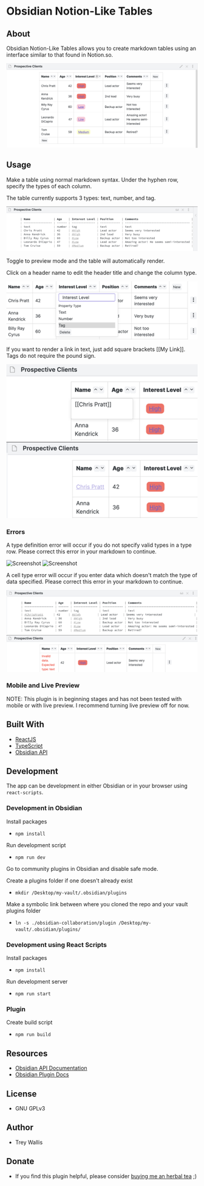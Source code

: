 # Obsidian Notion-Like Tables

## About

Obsidian Notion-Like Tables allows you to create markdown tables using an interface similar to that found in Notion.so.

![Screenshot](.readme/preview.png)

## Usage

Make a table using normal markdown syntax. Under the hyphen row, specify the types of each column.

The table currently supports 3 types: text, number, and tag.

![Screenshot](.readme/markdown.png)

Toggle to preview mode and the table will automatically render.

Click on a header name to edit the header title and change the column type.

![Screenshot](.readme/header.png)

If you want to render a link in text, just add square brackets [[My Link]]. Tags do not require the pound sign.

![Screenshot](.readme/text-link-1.png)
![Screenshot](.readme/text-link-2.png)

### Errors

A type definition error will occur if you do not specify valid types in a type row. Please correct this error in your markdown to continue.

![Screenshot](.readme/type-definition-error-1.png)
![Screenshot](.readme/type-definition-error-2.png)

A cell type error will occur if you enter data which doesn't match the type of data specified. Please correct this error in your markdown to continue.

![Screenshot](.readme/cell-error-1.png)
![Screenshot](.readme/cell-error-2.png)

### Mobile and Live Preview

NOTE: This plugin is in beginning stages and has not been tested with mobile or with live preview. I recommend turning live preview off for now.

## Built With

-   [ReactJS](https://reactjs.org/)
-   [TypeScript](https://github.com/microsoft/TypeScript)
-   [Obsidian API](https://github.com/obsidianmd/obsidian-api)

## Development

The app can be development in either Obsidian or in your browser using `react-scripts`.

### Development in Obsidian

Install packages

-   `npm install`

Run development script

-   `npm run dev`

Go to community plugins in Obsidian and disable safe mode.

Create a plugins folder if one doesn't already exist

-   `mkdir /Desktop/my-vault/.obsidian/plugins`

Make a symbolic link between where you cloned the repo and your vault plugins folder

-   `ln -s ./obsidian-collaboration/plugin /Desktop/my-vault/.obsidian/plugins/`

### Development using React Scripts

Install packages

-   `npm install`

Run development server

-   `npm run start`

### Plugin

Create build script

-   `npm run build`

## Resources

-   [Obsidian API Documentation](https://github.com/obsidianmd/obsidian-api)
-   [Obsidian Plugin Docs](https://marcus.se.net/obsidian-plugin-docs)

## License

-   GNU GPLv3

## Author

-   Trey Wallis

## Donate

-   If you find this plugin helpful, please consider [buying me an herbal tea](https://www.buymeacoffee.com/treywallis) ;)
